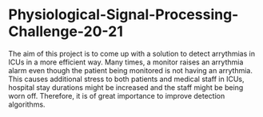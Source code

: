 # Physiological-Signal-Processing-Challenge-20-21

The aim of this project is to come up with a solution to detect arrythmias in ICUs in a more efficient way. Many times, a monitor raises an arrythmia alarm even though the patient being monitored is not having an arrythmia. This causes additional stress to both patients and medical staff in ICUs, hospital stay durations might be increased and the staff might be being worn off. Therefore, it is of great importance to improve detection algorithms.
